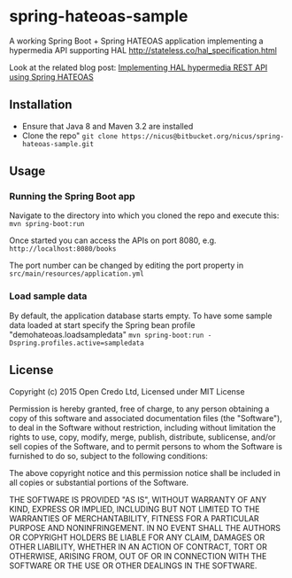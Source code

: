 # spring-hateoas-sample

A working Spring Boot + Spring HATEOAS application implementing a hypermedia API supporting HAL <http://stateless.co/hal_specification.html>

Look at the related blog post: [Implementing HAL hypermedia REST API using Spring HATEOAS](https://opencredo.com/hal-hypermedia-api-spring-hateoas/)

## Installation
* Ensure that Java 8 and Maven 3.2 are installed
* Clone the repo"
    `git clone https://nicus@bitbucket.org/nicus/spring-hateoas-sample.git`
    
## Usage
### Running the Spring Boot app
Navigate to the directory into which you cloned the repo and execute this:
  `mvn spring-boot:run`    
  
Once started you can access the APIs on port 8080, e.g.
  `http://localhost:8080/books`  
  
The port number can be changed by editing the port property in `src/main/resources/application.yml`  
  
### Load sample data
By default, the application database starts empty. To have some sample data loaded at start specify the Spring bean profile "demohateoas.loadsampledata"
    `mvn spring-boot:run -Dspring.profiles.active=sampledata`

## License

Copyright (c) 2015 Open Credo Ltd, Licensed under MIT License 

Permission is hereby granted, free of charge, to any person obtaining a copy
of this software and associated documentation files (the "Software"), to deal
in the Software without restriction, including without limitation the rights
to use, copy, modify, merge, publish, distribute, sublicense, and/or sell
copies of the Software, and to permit persons to whom the Software is
furnished to do so, subject to the following conditions:

The above copyright notice and this permission notice shall be included in
all copies or substantial portions of the Software.

THE SOFTWARE IS PROVIDED "AS IS", WITHOUT WARRANTY OF ANY KIND, EXPRESS OR
IMPLIED, INCLUDING BUT NOT LIMITED TO THE WARRANTIES OF MERCHANTABILITY,
FITNESS FOR A PARTICULAR PURPOSE AND NONINFRINGEMENT. IN NO EVENT SHALL THE
AUTHORS OR COPYRIGHT HOLDERS BE LIABLE FOR ANY CLAIM, DAMAGES OR OTHER
LIABILITY, WHETHER IN AN ACTION OF CONTRACT, TORT OR OTHERWISE, ARISING FROM,
OUT OF OR IN CONNECTION WITH THE SOFTWARE OR THE USE OR OTHER DEALINGS IN
THE SOFTWARE.